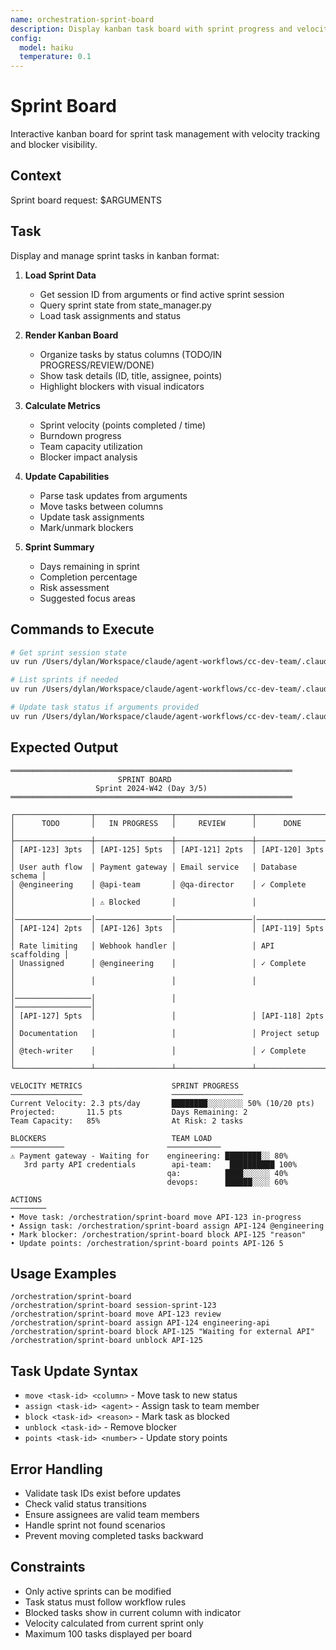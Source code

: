 ```yaml
---
name: orchestration-sprint-board
description: Display kanban task board with sprint progress and velocity metrics
config:
  model: haiku
  temperature: 0.1
---
```


# Sprint Board

Interactive kanban board for sprint task management with velocity tracking and blocker visibility.

## Context

Sprint board request: $ARGUMENTS

## Task

Display and manage sprint tasks in kanban format:

1. **Load Sprint Data**
   - Get session ID from arguments or find active sprint session
   - Query sprint state from state_manager.py
   - Load task assignments and status

2. **Render Kanban Board**
   - Organize tasks by status columns (TODO/IN PROGRESS/REVIEW/DONE)
   - Show task details (ID, title, assignee, points)
   - Highlight blockers with visual indicators

3. **Calculate Metrics**
   - Sprint velocity (points completed / time)
   - Burndown progress
   - Team capacity utilization
   - Blocker impact analysis

4. **Update Capabilities**
   - Parse task updates from arguments
   - Move tasks between columns
   - Update task assignments
   - Mark/unmark blockers

5. **Sprint Summary**
   - Days remaining in sprint
   - Completion percentage
   - Risk assessment
   - Suggested focus areas

## Commands to Execute

```bash
# Get sprint session state
uv run /Users/dylan/Workspace/claude/agent-workflows/cc-dev-team/.claude/scripts/state_manager.py get <session-id> "/sprint" --json

# List sprints if needed
uv run /Users/dylan/Workspace/claude/agent-workflows/cc-dev-team/.claude/scripts/shared_state.py list-sprints <project-id> --json

# Update task status if arguments provided
uv run /Users/dylan/Workspace/claude/agent-workflows/cc-dev-team/.claude/scripts/state_manager.py set <session-id> "/sprint/tasks/<task-id>/status" "<new-status>"
```

## Expected Output

```
═══════════════════════════════════════════════════════════════
                        SPRINT BOARD
                   Sprint 2024-W42 (Day 3/5)
═══════════════════════════════════════════════════════════════

┌─────────────────┬─────────────────┬─────────────────┬─────────────────┐
│      TODO       │   IN PROGRESS   │     REVIEW      │      DONE       │
├─────────────────┼─────────────────┼─────────────────┼─────────────────┤
│ [API-123] 3pts  │ [API-125] 5pts  │ [API-121] 2pts  │ [API-120] 3pts  │
│ User auth flow  │ Payment gateway │ Email service   │ Database schema │
│ @engineering    │ @api-team       │ @qa-director    │ ✓ Complete      │
│                 │ ⚠️ Blocked       │                 │                 │
│─────────────────│─────────────────│─────────────────│─────────────────│
│ [API-124] 2pts  │ [API-126] 3pts  │                 │ [API-119] 5pts  │
│ Rate limiting   │ Webhook handler │                 │ API scaffolding │
│ Unassigned      │ @engineering    │                 │ ✓ Complete      │
│                 │                 │                 │                 │
│─────────────────│                 │                 │─────────────────│
│ [API-127] 5pts  │                 │                 │ [API-118] 2pts  │
│ Documentation   │                 │                 │ Project setup   │
│ @tech-writer    │                 │                 │ ✓ Complete      │
└─────────────────┴─────────────────┴─────────────────┴─────────────────┘

VELOCITY METRICS                    SPRINT PROGRESS
────────────────                    ────────────────
Current Velocity: 2.3 pts/day       ████████░░░░░░░░ 50% (10/20 pts)
Projected:       11.5 pts           Days Remaining: 2
Team Capacity:   85%                At Risk: 2 tasks

BLOCKERS                            TEAM LOAD
────────────                       ────────────
⚠️ Payment gateway - Waiting for    engineering: ████████░░ 80%
   3rd party API credentials        api-team:    ██████████ 100%
                                   qa:          ████░░░░░░ 40%
                                   devops:      ██████░░░░ 60%

ACTIONS
────────
• Move task: /orchestration/sprint-board move API-123 in-progress
• Assign task: /orchestration/sprint-board assign API-124 @engineering
• Mark blocker: /orchestration/sprint-board block API-125 "reason"
• Update points: /orchestration/sprint-board points API-126 5
```

## Usage Examples

```
/orchestration/sprint-board
/orchestration/sprint-board session-sprint-123
/orchestration/sprint-board move API-123 review
/orchestration/sprint-board assign API-124 engineering-api
/orchestration/sprint-board block API-125 "Waiting for external API"
/orchestration/sprint-board unblock API-125
```

## Task Update Syntax

- `move <task-id> <column>` - Move task to new status
- `assign <task-id> <agent>` - Assign task to team member
- `block <task-id> <reason>` - Mark task as blocked
- `unblock <task-id>` - Remove blocker
- `points <task-id> <number>` - Update story points

## Error Handling

- Validate task IDs exist before updates
- Check valid status transitions
- Ensure assignees are valid team members
- Handle sprint not found scenarios
- Prevent moving completed tasks backward

## Constraints

- Only active sprints can be modified
- Task status must follow workflow rules
- Blocked tasks show in current column with indicator
- Velocity calculated from current sprint only
- Maximum 100 tasks displayed per board